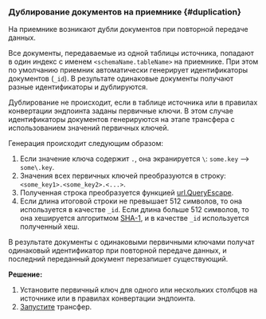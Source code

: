 ### Дублирование документов на приемнике {#duplication}

На приемнике возникают дубли документов при повторной передаче данных.

Все документы, передаваемые из одной таблицы источника, попадают в один индекс с именем `<schemaName.tableName>` на приемнике. При этом по умолчанию приемник автоматически генерирует идентификаторы документов (`_id`). В результате одинаковые документы получают разные идентификаторы и дублируются.

Дублирование не происходит, если в таблице источника или в правилах конвертации эндпоинта заданы первичные ключи. В этом случае идентификаторы документов генерируются на этапе трансфера с использованием значений первичных ключей.

Генерация происходит следующим образом:

1. Если значение ключа содержит `.`, она экранируется `\`: `some.key` --> `some\.key`.
1. Значения всех первичных ключей преобразуются в строку: `<some_key1>.<some_key2>.<...>`.
1. Полученная строка преобразуется функцией [url.QueryEscape](https://pkg.go.dev/net/url#QueryEscape).
1. Если длина итоговой строки не превышает 512 символов, то она используется в качестве `_id`. Если длина больше 512 символов, то она хешируется алгоритмом [SHA-1](https://datatracker.ietf.org/doc/html/rfc3174), и в качестве `_id` используется полученный хеш.

В результате документы с одинаковыми первичными ключами получат одинаковый идентификатор при повторной передаче данных, и последний переданный документ перезапишет существующий.

**Решение:**

1. Установите первичный ключ для одного или нескольких столбцов на источнике или в правилах конвертации эндпоинта.
1. [Запустите](../../../../data-transfer/operations/transfer.md#activate) трансфер.
